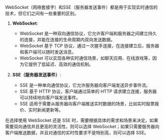 WebSocket（网络套接字）和SSE（服务器发送事件）都是用于实现实时通信的技术，但它们之间有一些重要的区别。

1. **WebSocket**:
   - WebSocket 是一种双向通信协议，它允许客户端和服务器之间建立持久的连接，并能在连接的生命周期内双向发送数据。
   - WebSocket 基于 TCP 协议，通过一次握手连接，在连接建立后，服务器和客户端可以随时发送消息。
   - WebSocket 可以实现各种实时通信场景，如聊天应用、在线游戏等，因为它提供了低延迟、高效的通信机制。

2. **SSE（服务器发送事件）**:
   - SSE 是一种单向通信协议，它允许服务器向客户端发送异步事件流。
   - SSE 基于 HTTP 协议，客户端通过简单的 HTTP 请求建立连接，服务器可以持续地向客户端发送事件。
   - SSE 适用于需要从服务器向客户端推送实时数据的场景，比如实时股票报价、实时新闻更新等。

在选择使用 WebSocket 还是 SSE 时，需要根据具体的需求和场景来决定。如果需要双向通信并且更高的灵活性，则可以选择 WebSocket；如果只需要服务器向客户端推送数据，并且对通信的实时性要求不是特别高，则可以选择 SSE。

